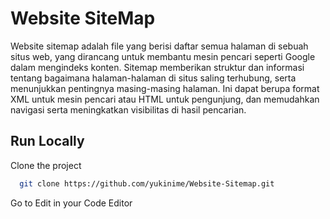 
# Website SiteMap

Website sitemap adalah file yang berisi daftar semua halaman di sebuah situs web, yang dirancang untuk membantu mesin pencari seperti Google dalam mengindeks konten. Sitemap memberikan struktur dan informasi tentang bagaimana halaman-halaman di situs saling terhubung, serta menunjukkan pentingnya masing-masing halaman. Ini dapat berupa format XML untuk mesin pencari atau HTML untuk pengunjung, dan memudahkan navigasi serta meningkatkan visibilitas di hasil pencarian.


## Run Locally

Clone the project

```bash
  git clone https://github.com/yukinime/Website-Sitemap.git
```

Go to Edit in your Code Editor 


